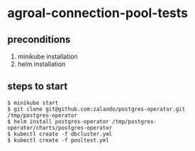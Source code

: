 # agroal-connection-pool-tests

## preconditions

1. minikube installation
2. helm installation

## steps to start

    $ minikube start
    $ git clone git@github.com:zalando/postgres-operator.git /tmp/postgres-operator
    $ helm install postgres-operator /tmp/postgres-operator/charts/postgres-operator
    $ kubectl create -f dbcluster.yml
    $ kubectl create -f pooltest.yml
